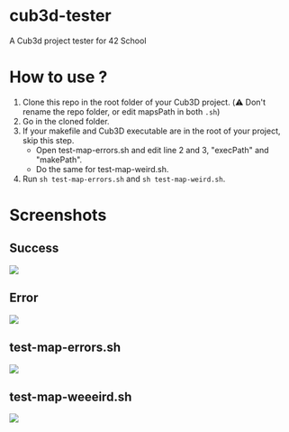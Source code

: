 # cub3d-tester
A Cub3d project tester for 42 School

# How to use ?
1. Clone this repo in the root folder of your Cub3D project. (⚠️ Don't rename the repo folder, or edit mapsPath in both `.sh`)
2. Go in the cloned folder.
3. If your makefile and Cub3D executable are in the root of your project, skip this step.
    * Open test-map-errors.sh and edit  line 2 and 3, "execPath" and "makePath".
    * Do the same for test-map-weird.sh.
4. Run `sh test-map-errors.sh` and `sh test-map-weird.sh`.

# Screenshots
## Success
<img src="https://github.com/romslf/cub3d-tester/blob/main/Screenshots/Success.png?raw=true" />

## Error
<img src="https://github.com/romslf/cub3d-tester/blob/main/Screenshots/Error.png?raw=true" />

## test-map-errors.sh
<img src="https://github.com/romslf/cub3d-tester/blob/main/Screenshots/test-map-errors.png?raw=true" />

## test-map-weeeird.sh
<img src="https://github.com/romslf/cub3d-tester/blob/main/Screenshots/test-map-errors.png?raw=true" />

